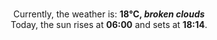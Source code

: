 <p  align="center"><br/>Currently, the weather is: <b> 18°C, <i>broken clouds</i></b></br>Today, the sun rises at <b>06:00</b> and sets at <b>18:14</b>.</p>